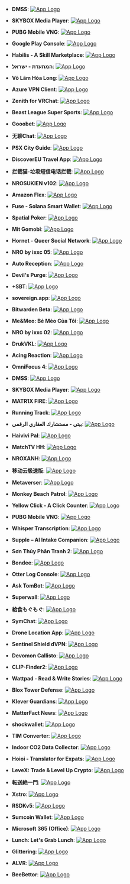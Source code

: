- **DMSS**: [![App Logo](https://is1-ssl.mzstatic.com/image/thumb/Purple211/v4/79/ea/85/79ea856b-d421-c921-f4f9-c9d1701e6e89/AppIcon-0-0-1x_U007emarketing-0-5-0-0-sRGB-85-220.png/200x200bb-80.png)](https://testflight.apple.com/join/XSkgkfNY)
- **SKYBOX Media Player**: [![App Logo](https://is1-ssl.mzstatic.com/image/thumb/Purple221/v4/96/8c/77/968c77bd-8f42-a262-99f6-01ebd574e927/AppIcon.lsr/200x200bb-80.png)](https://testflight.apple.com/join/g0rbucSJ)
- **PUBG Mobile VNG**: [![App Logo](https://is1-ssl.mzstatic.com/image/thumb/Purple221/v4/11/a5/e5/11a5e5af-65d5-231c-99b6-e72427a39ed4/AppIcon-0-0-1x_U007emarketing-0-0-0-10-0-0-sRGB-0-0-0-GLES2_U002c0-512MB-85-220-0-0.png/200x200bb-80.png)](https://testflight.apple.com/join/kIIuBMlM)

- **Google Play Console**: [![App Logo](https://is1-ssl.mzstatic.com/image/thumb/Purple221/v4/8a/cb/99/8acb9971-0c49-b2c4-b363-ca24e2d611aa/logo_play_console_color-0-1x_U007emarketing-0-0-0-6-0-0-0-85-220-0.png/200x200bb-80.png)](https://testflight.apple.com/join/GaYJV735)
- **Habilis - A Skill Marketplace**: [![App Logo](https://is1-ssl.mzstatic.com/image/thumb/Purple221/v4/a4/f7/80/a4f780e8-cb48-a252-c88a-248575d00af3/AppIcon-1x_U007emarketing-0-6-0-85-220-0.png/200x200bb-80.png)](https://testflight.apple.com/join/N2hqdSX7)

- **המתעדת - ישראל**: [![App Logo](https://is1-ssl.mzstatic.com/image/thumb/Purple211/v4/cd/f7/c6/cdf7c62f-bf7f-c9da-bbfd-72d0b54e9586/AppIcon-0-0-1x_U007epad-0-0-85-220.png/200x200bb-80.png)](https://testflight.apple.com/join/trrsdqcS)
- **Võ Lâm Hỏa Long**: [![App Logo](https://is1-ssl.mzstatic.com/image/thumb/Purple221/v4/d2/9e/6d/d29e6d06-1a63-b404-46c6-63eccfe5fc98/AppIcon-0-0-1x_U007emarketing-0-0-0-7-0-0-sRGB-0-0-0-GLES2_U002c0-512MB-85-220-0-0.png/200x200bb-80.png)](https://testflight.apple.com/join/GM3ZdMKp)
- **Azure VPN Client**: [![App Logo](https://is1-ssl.mzstatic.com/image/thumb/Purple221/v4/e6/c5/64/e6c564a2-1252-b8a7-5666-ef90af963d41/AppIcon-85-220-0-4-0-0-2x-0-0.png/200x200bb-80.png)](https://testflight.apple.com/join/cGUEoTXc)

- **Zenith for VRChat**: [![App Logo](https://is1-ssl.mzstatic.com/image/thumb/Purple211/v4/62/25/c1/6225c189-b801-106e-d2db-a5dd66b23cb4/AppIcon-0-0-1x_U007emarketing-0-7-0-0-85-220.png/200x200bb-80.png)](https://testflight.apple.com/join/iDVIKnVL)
- **Beast League Super Sports**: [![App Logo](https://is1-ssl.mzstatic.com/image/thumb/Purple211/v4/c1/14/a9/c114a9ec-ac6d-e79b-57ee-4565df7a33c9/AppIcon-1x_U007emarketing-0-7-0-85-220-0.png/200x200bb-80.png)](https://testflight.apple.com/join/rzU2UML1)

- **Gooobet**: [![App Logo](https://is1-ssl.mzstatic.com/image/thumb/Purple221/v4/c6/0d/11/c60d114c-9c21-c8f8-a714-bdbf1c577924/AppIcon-0-0-1x_U007epad-0-0-85-220.png/200x200bb-80.png)](https://testflight.apple.com/join/D748X15c)
- **无聊Chat**: [![App Logo](https://is1-ssl.mzstatic.com/image/thumb/Purple221/v4/cb/28/02/cb280247-e083-5188-122c-5d7006a17df7/WuLiaoAppIcon-0-0-1x_U007emarketing-0-7-0-0-85-220.png/200x200bb-80.png)](https://testflight.apple.com/join/fPeg8xFZ)
- **PSX City Guide**: [![App Logo](https://is1-ssl.mzstatic.com/image/thumb/Purple221/v4/86/0f/87/860f8773-61bb-333f-d57d-6cbe2ff16595/AppIcon-1x_U007emarketing-0-7-0-85-220-0.png/200x200bb-80.png)](https://testflight.apple.com/join/n1u9hiZJ)

- **DiscoverEU Travel App**: [![App Logo](https://is1-ssl.mzstatic.com/image/thumb/Purple221/v4/55/66/88/5566885c-9da8-5859-7cfd-662615c6634d/AppIcon-1x_U007epad-0-0-P3-85-220-0.png/200x200bb-80.png)](https://testflight.apple.com/join/77dSd9sB)

- **拦截猫-垃圾短信电话拦截**: [![App Logo](https://is1-ssl.mzstatic.com/image/thumb/Purple221/v4/db/66/f9/db66f944-2219-ff2d-04b3-6710fceaec19/AppIcon-0-0-1x_U007epad-0-1-85-220.png/200x200bb-80.png)](https://testflight.apple.com/join/Hm6GhrCg)
- **NROSUKIEN v102**: [![App Logo](https://is1-ssl.mzstatic.com/image/thumb/Purple221/v4/79/3b/a6/793ba624-081d-e40b-394a-c3d3c59cbd69/AppIcon-0-0-1x_U007emarketing-0-7-0-85-220.png/200x200bb-80.png)](https://testflight.apple.com/join/MR4fd7Gv)
- **Amazon Flex**: [![App Logo](https://is1-ssl.mzstatic.com/image/thumb/Purple211/v4/dc/eb/b4/dcebb40d-2495-b829-9058-f92b7063f615/AppIcon-1x_U007emarketing-0-5-85-220-0.jpeg/200x200bb-80.png)](https://testflight.apple.com/join/UuNbE9lN)

- **Fuse - Solana Smart Wallet**: [![App Logo](https://is1-ssl.mzstatic.com/image/thumb/Purple221/v4/35/10/39/351039d3-d6b7-83f1-6b28-d9cb8693d3c3/AppIcon-0-0-1x_U007ephone-0-85-220.png/200x200bb-80.png)](https://testflight.apple.com/join/sQkNVD2s)
- **Spatial Poker**: [![App Logo](https://is1-ssl.mzstatic.com/image/thumb/Purple211/v4/e7/c5/d5/e7c5d5c9-4980-eeda-85d1-956d8f160c36/AppIcon.lsr/200x200bb-80.png)](https://testflight.apple.com/join/98oLRPmW)
- **Mit Gomobi**: [![App Logo](https://is1-ssl.mzstatic.com/image/thumb/Purple211/v4/46/d1/8b/46d18b91-11f8-8cf8-e9b4-f31b12641502/AppIcon-1x_U007emarketing-0-7-0-85-220-0.png/200x200bb-80.png)](https://testflight.apple.com/join/YXGvJsBB)

- **Hornet - Queer Social Network**: [![App Logo](https://is1-ssl.mzstatic.com/image/thumb/Purple221/v4/df/02/65/df026528-0963-f35d-114b-04ddc4f95847/AppIcon_-_Hornet_-_Beta-0-0-1x_U007emarketing-0-7-0-sRGB-85-220.png/200x200bb-80.png)](https://testflight.apple.com/join/SIVYoFq8)
- **NRO by ixxc 05**: [![App Logo](https://is1-ssl.mzstatic.com/image/thumb/Purple221/v4/24/80/4b/24804b6c-6a1e-7418-3acf-92813d511521/AppIcon-0-0-1x_U007emarketing-0-7-0-85-220.png/200x200bb-80.png)](https://testflight.apple.com/join/Iripc95t)

- **Auto Reception**: [![App Logo](https://is1-ssl.mzstatic.com/image/thumb/Purple221/v4/78/e4/6b/78e46bf1-5e6e-b7fc-dd8d-86cf5c62058f/AppIcon-0-0-1x_U007emarketing-0-7-0-85-220.png/200x200bb-80.png)](https://testflight.apple.com/join/VP23baO6)
- **Devil's Purge**: [![App Logo](https://is1-ssl.mzstatic.com/image/thumb/Purple211/v4/6c/5d/a1/6c5da1a1-133c-f67a-4a89-cf97fd917bd6/AppIcon-0-0-1x_U007emarketing-0-5-0-85-220.png/200x200bb-80.png)](https://testflight.apple.com/join/Iwii9MAC)

- **+SBT**: [![App Logo](https://is1-ssl.mzstatic.com/image/thumb/Purple211/v4/67/ae/6d/67ae6d7d-26e2-243d-c88f-d0091824bf82/AppIconBeta1-0-0-1x_U007epad-0-0-85-220.png/200x200bb-80.png)](https://testflight.apple.com/join/iuuOdR6y)

- **sovereign.app**: [![App Logo](https://is1-ssl.mzstatic.com/image/thumb/Purple211/v4/73/5d/5d/735d5dee-3fcc-a3d5-f095-dca3e3cf2b03/AppIcon-0-0-1x_U007emarketing-0-10-0-85-220.png/200x200bb-80.png)](https://testflight.apple.com/join/wx6QNEmr)

- **Bitwarden Beta**: [![App Logo](https://is1-ssl.mzstatic.com/image/thumb/Purple221/v4/2f/eb/5f/2feb5f89-d326-4544-b488-795ba2fe3229/AppIcon-Beta-0-0-1x_U007epad-0-85-220.png/200x200bb-80.png)](https://testflight.apple.com/join/S4OQEYYQ)
- **Me&Meo: Bé Mèo Của Tôi**: [![App Logo](https://is1-ssl.mzstatic.com/image/thumb/Purple221/v4/8f/ee/24/8fee247f-52ac-e27f-4eab-09fa9ebdb7a6/AppIcon-0-0-1x_U007emarketing-0-7-0-85-220.png/200x200bb-80.png)](https://testflight.apple.com/join/ZgHJJSo9)

- **NRO by ixxc 02**: [![App Logo](https://is1-ssl.mzstatic.com/image/thumb/Purple221/v4/0a/a0/a3/0aa0a3bb-8286-44ce-06c7-9cd92750b852/AppIcon-0-0-1x_U007emarketing-0-7-0-85-220.png/200x200bb-80.png)](https://testflight.apple.com/join/RanqW39l)
- **DrukVKL**: [![App Logo](https://is1-ssl.mzstatic.com/image/thumb/Purple211/v4/c8/e5/5f/c8e55ffa-4e3a-106e-6339-5938ee953e1c/AppIcon-0-0-1x_U007epad-0-10-0-85-220.png/200x200bb-80.png)](https://testflight.apple.com/join/1lxwtFjc)
- **Acing Reaction**: [![App Logo](https://is1-ssl.mzstatic.com/image/thumb/Purple211/v4/ee/db/7b/eedb7b30-861c-12c9-1b92-a0098e07d29b/AppIcon.lsr/200x200bb-80.png)](https://testflight.apple.com/join/7QQDM4ho)

- **OmniFocus 4**: [![App Logo](https://is1-ssl.mzstatic.com/image/thumb/Purple211/v4/db/8f/6f/db8f6fc8-4c49-c792-8964-d8c7df169a7b/AppIcon-0-0-1x_U007emarketing-0-0-0-7-0-0-0-85-220.png/200x200bb-80.png)](https://testflight.apple.com/join/TKbgc273)
- **DMSS**: [![App Logo](https://is1-ssl.mzstatic.com/image/thumb/Purple211/v4/79/ea/85/79ea856b-d421-c921-f4f9-c9d1701e6e89/AppIcon-0-0-1x_U007emarketing-0-5-0-0-sRGB-85-220.png/200x200bb-80.png)](https://testflight.apple.com/join/XSkgkfNY)
- **SKYBOX Media Player**: [![App Logo](https://is1-ssl.mzstatic.com/image/thumb/Purple221/v4/96/8c/77/968c77bd-8f42-a262-99f6-01ebd574e927/AppIcon.lsr/200x200bb-80.png)](https://testflight.apple.com/join/g0rbucSJ)

- **MATR1X FIRE**: [![App Logo](https://is1-ssl.mzstatic.com/image/thumb/Purple211/v4/10/dd/df/10dddf6c-e315-e495-d2bf-cb59530cbb7a/AppIcon-0-0-1x_U007emarketing-0-7-0-85-220.png/200x200bb-80.png)](https://testflight.apple.com/join/rFYKtoPC)

- **Running Track**: [![App Logo](https://is1-ssl.mzstatic.com/image/thumb/Purple221/v4/7c/cc/ed/7ccced8e-cbd5-dc9c-f38b-c7774d1f0181/AppIcon-0-0-1x_U007emarketing-0-5-0-85-220.png/200x200bb-80.png)](https://testflight.apple.com/join/baZf98Vz)

- **بيتي - مستشارك العقاري الرقمي**: [![App Logo](https://is1-ssl.mzstatic.com/image/thumb/Purple221/v4/dc/c5/cd/dcc5cd03-4055-93c3-7dcd-de1f0d371aab/AppIcon-0-0-1x_U007emarketing-0-7-0-85-220.jpeg/200x200bb-80.png)](https://testflight.apple.com/join/leHxarBO)

- **Haivivi Pal**: [![App Logo](https://is1-ssl.mzstatic.com/image/thumb/Purple211/v4/9d/e3/ee/9de3eeaf-4d07-aed4-a086-5858d5fe5602/AppIcon-0-0-1x_U007emarketing-0-7-0-0-85-220.png/200x200bb-80.png)](https://testflight.apple.com/join/kWje4YHH)
- **MatchTV HH**: [![App Logo](https://is1-ssl.mzstatic.com/image/thumb/Purple211/v4/3d/d2/d0/3dd2d01c-940f-b0b4-e9df-832192fd6c56/AppIcon-0-0-1x_U007epad-0-0-85-220.png/200x200bb-80.png)](https://testflight.apple.com/join/lHsRDyGM)

- **NROXANH**: [![App Logo](https://is1-ssl.mzstatic.com/image/thumb/Purple221/v4/4c/dc/8a/4cdc8a55-ea89-4bc1-d6ba-b652e48fc364/AppIcon-0-0-1x_U007emarketing-0-7-0-85-220.png/200x200bb-80.png)](https://testflight.apple.com/join/deyjeYPQ)

- **移动云极速版**: [![App Logo](https://is1-ssl.mzstatic.com/image/thumb/Purple221/v4/dd/65/d7/dd65d785-a30e-4143-ffe0-72a2aa47c1c2/AppIcon-0-0-1x_U007ephone-0-10-0-85-220.png/200x200bb-80.png)](https://testflight.apple.com/join/AG0invHB)
- **Metaverser**: [![App Logo](https://is1-ssl.mzstatic.com/image/thumb/Purple221/v4/f1/f9/f6/f1f9f60a-edb9-7b87-88c2-6c698a2343c6/AppIcon-0-0-1x_U007emarketing-0-7-0-85-220.png/200x200bb-80.png)](https://testflight.apple.com/join/5ld1oWaN)
- **Monkey Beach Patrol**: [![App Logo](https://is1-ssl.mzstatic.com/image/thumb/Purple221/v4/ed/07/cc/ed07cc97-95cd-4707-a7ad-8c89ca7e3818/AppIcon-0-0-1x_U007ephone-0-0-85-220.png/200x200bb-80.png)](https://testflight.apple.com/join/CLWJDc1p)

- **Yellow Click - A Click Counter**: [![App Logo](https://is1-ssl.mzstatic.com/image/thumb/Purple221/v4/41/06/00/4106001c-9711-6514-65cf-f60f8a2ff105/AppIcon-0-0-1x_U007ephone-0-85-220.png/200x200bb-80.png)](https://testflight.apple.com/join/N9wigfoi)
- **PUBG Mobile VNG**: [![App Logo](https://is1-ssl.mzstatic.com/image/thumb/Purple221/v4/11/a5/e5/11a5e5af-65d5-231c-99b6-e72427a39ed4/AppIcon-0-0-1x_U007emarketing-0-0-0-10-0-0-sRGB-0-0-0-GLES2_U002c0-512MB-85-220-0-0.png/200x200bb-80.png)](https://testflight.apple.com/join/kIIuBMlM)
- **Whisper Transcription**: [![App Logo](https://is1-ssl.mzstatic.com/image/thumb/Purple211/v4/2c/25/b8/2c25b89b-aaf8-2f12-e1fc-e4ea580e17d9/AppIcon-0-0-1x_U007epad-0-85-220.jpeg/200x200bb-80.png)](https://testflight.apple.com/join/eIfbGHrs)

- **Supple – AI Intake Companion**: [![App Logo](https://is1-ssl.mzstatic.com/image/thumb/Purple211/v4/3e/e2/19/3ee21937-86ea-25a7-e1eb-c6882e19e162/AppIcon-0-0-1x_U007ephone-0-1-85-220.png/200x200bb-80.png)](https://testflight.apple.com/join/zbq8hPSu)
- **Sơn Thủy Phân Tranh 2**: [![App Logo](https://is1-ssl.mzstatic.com/image/thumb/Purple221/v4/6d/f0/f7/6df0f781-4221-a424-51d0-1238bb01b989/AppIcon-0-0-1x_U007emarketing-0-9-0-85-220.png/200x200bb-80.png)](https://testflight.apple.com/join/pznp1xjN)
- **Bondee**: [![App Logo](https://is1-ssl.mzstatic.com/image/thumb/Purple211/v4/34/a5/25/34a5251a-b623-837e-1b85-6661d1a0c071/AppIcon-1x_U007emarketing-0-7-0-85-220-0.png/200x200bb-80.png)](https://testflight.apple.com/join/mBfhDmZQ)

- **Otter Log Console**: [![App Logo](https://is1-ssl.mzstatic.com/image/thumb/Purple221/v4/d6/d3/16/d6d316a1-dc34-f337-7082-b3e6be16c62e/AppIcon-0-0-85-220-0-4-0-2x.png/200x200bb-80.png)](https://testflight.apple.com/join/erT44PiT)

- **Ask TomBot**: [![App Logo](https://is1-ssl.mzstatic.com/image/thumb/Purple221/v4/41/92/50/4192508e-6de0-82a2-9dbb-2ae7111d19d6/AppIcon-0-0-1x_U007emarketing-0-7-0-85-220.png/200x200bb-80.png)](https://testflight.apple.com/join/MgojDEG2)
- **Superwall**: [![App Logo](https://is1-ssl.mzstatic.com/image/thumb/Purple221/v4/0a/69/b3/0a69b333-00a4-971e-2732-e683b1c0b3e2/AppIcon-0-0-1x_U007epad-0-85-220.png/200x200bb-80.png)](https://testflight.apple.com/join/ubTDsAXA)
- **給食もぐもぐ**: [![App Logo](https://is1-ssl.mzstatic.com/image/thumb/Purple221/v4/38/1c/95/381c95e3-3195-db14-83c6-af0032366a99/AppIcon-0-0-1x_U007emarketing-0-7-0-85-220.png/200x200bb-80.png)](https://testflight.apple.com/join/yvWXFdSL)
- **SymChat**: [![App Logo](https://is1-ssl.mzstatic.com/image/thumb/Purple221/v4/cb/f2/89/cbf289ca-4fa0-ec2f-4e8f-baf48a3efd4b/AppIcon-0-0-1x_U007emarketing-0-7-0-85-220.png/200x200bb-80.png)](https://testflight.apple.com/join/gXSpgN4F)
- **Drone Location App**: [![App Logo](https://is1-ssl.mzstatic.com/image/thumb/Purple221/v4/2c/aa/fe/2caafeb8-c935-f088-e401-01e55280edd1/AppIcon-0-0-1x_U007emarketing-0-7-0-85-220.png/200x200bb-80.png)](https://testflight.apple.com/join/iKvaAhPC)
- **Sentinel Shield dVPN**: [![App Logo](https://is1-ssl.mzstatic.com/image/thumb/Purple221/v4/b4/1e/d3/b41ed32d-38ab-1d72-f917-c1577586ac0c/AppIcon-0-0-1x_U007epad-0-85-220.png/200x200bb-80.png)](https://testflight.apple.com/join/CHRhpwKQ)
- **Devomon Callisto**: [![App Logo](https://is1-ssl.mzstatic.com/image/thumb/Purple221/v4/1a/54/20/1a5420b6-81f7-de4d-f51b-535517cbafca/AppIcon-0-0-1x_U007emarketing-0-7-0-85-220.png/200x200bb-80.png)](https://testflight.apple.com/join/zP1EuUwb)
- **CLIP-Finder2**: [![App Logo](https://is1-ssl.mzstatic.com/image/thumb/Purple221/v4/e1/57/84/e1578473-57b3-b4b1-3372-5f8c82787bc5/AppIcon-0-0-1x_U007epad-0-85-220.png/200x200bb-80.png)](https://testflight.apple.com/join/eZ43s4s6)
- **Wattpad - Read & Write Stories**: [![App Logo](https://is1-ssl.mzstatic.com/image/thumb/Purple221/v4/47/8f/78/478f7888-3613-0e67-9630-e2c3bc0398a1/AppIconBeta-0-0-1x_U007emarketing-0-4-0-85-220.png/200x200bb-80.png)](https://testflight.apple.com/join/CXefLgKK)
- **Blox Tower Defense**: [![App Logo](https://is1-ssl.mzstatic.com/image/thumb/Purple221/v4/9c/7f/7d/9c7f7de4-c374-5bc3-d02a-fd92cea3b89b/AppIcon-0-0-1x_U007emarketing-0-7-0-85-220.png/200x200bb-80.png)](https://testflight.apple.com/join/WYxpu1kO)
- **Klever Guardians**: [![App Logo](https://is1-ssl.mzstatic.com/image/thumb/Purple211/v4/cc/ad/e2/ccade2ba-e629-9c81-ef31-d463422833b3/AppIcon-1x_U007emarketing-0-7-0-85-220-0.png/200x200bb-80.png)](https://testflight.apple.com/join/Oe6YRAU2)
- **MatterFact News**: [![App Logo](https://is1-ssl.mzstatic.com/image/thumb/Purple211/v4/84/60/b1/8460b1d6-ba4e-75ec-c0c7-ecc9839868f6/AppIcon-0-0-1x_U007epad-0-10-0-85-220.png/200x200bb-80.png)](https://testflight.apple.com/join/v5qCUooT)
- **shockwallet**: [![App Logo](https://is1-ssl.mzstatic.com/image/thumb/Purple211/v4/77/a7/47/77a7479e-c185-617e-985e-f6850c96123c/AppIcon-0-0-1x_U007epad-0-85-220.png/200x200bb-80.png)](https://testflight.apple.com/join/soZAKZWj)
- **TIM Converter**: [![App Logo](https://is1-ssl.mzstatic.com/image/thumb/Purple211/v4/2f/91/2d/2f912d43-f831-974f-ce2f-5e1359c156ed/AppIcon-0-0-1x_U007emarketing-0-7-0-0-85-220.png/200x200bb-80.png)](https://testflight.apple.com/join/kz9R81EB)
- **Indoor CO2 Data Collector**: [![App Logo](https://is1-ssl.mzstatic.com/image/thumb/Purple221/v4/84/28/ca/8428cab3-597a-1c05-66f3-a1f10ee38252/appicon-0-0-1x_U007emarketing-0-7-0-85-220.png/200x200bb-80.png)](https://testflight.apple.com/join/OoHmnOVX)
- **Hoioi - Translator for Expats**: [![App Logo](https://is1-ssl.mzstatic.com/image/thumb/Purple211/v4/85/42/f2/8542f233-2552-2c40-fb49-adc3afc7c526/AppIcon-1x_U007epad-0-85-220-0.jpeg/200x200bb-80.png)](https://testflight.apple.com/join/GBxPMw2h)
- **LeveX: Trade & Level Up Crypto**: [![App Logo](https://is1-ssl.mzstatic.com/image/thumb/Purple221/v4/c9/3e/bf/c93ebf09-277c-65d3-f275-3ca548ebac11/AppIcon-0-0-1x_U007ephone-0-0-sRGB-85-220.png/200x200bb-80.png)](https://testflight.apple.com/join/qbScw4YJ)
- **転送絶一門**: [![App Logo](https://is1-ssl.mzstatic.com/image/thumb/Purple221/v4/92/9b/d1/929bd159-de12-152d-c12e-e9177cf8eceb/AppIcon-0-0-1x_U007ephone-0-85-220.png/200x200bb-80.png)](https://testflight.apple.com/join/ue13ELa4)
- **Xstro**: [![App Logo](https://is1-ssl.mzstatic.com/image/thumb/Purple211/v4/b5/84/0b/b5840bea-c232-555d-fd16-5308a226c0d8/AppIcon-0-0-1x_U007emarketing-0-10-0-85-220.png/200x200bb-80.png)](https://testflight.apple.com/join/7Mzn3JLF)
- **RSDKv5**: [![App Logo](https://is1-ssl.mzstatic.com/image/thumb/Purple211/v4/96/cf/ac/96cfac66-b063-7870-9d98-9f799f3c40b2/AppIcon-1x_U007epad-0-0-GLES2_U002c0-85-220-0.jpeg/200x200bb-80.png)](https://testflight.apple.com/join/J5J2Fwcf)
- **Sumcoin Wallet**: [![App Logo](https://is1-ssl.mzstatic.com/image/thumb/Purple211/v4/b2/6b/cc/b26bcca6-1c1e-74d4-7c9d-66d2fcb86639/AppIcon-0-0-1x_U007emarketing-0-7-0-0-85-220.png/200x200bb-80.png)](https://testflight.apple.com/join/MdYIC0K3)
- **Microsoft 365 (Office)**: [![App Logo](https://is1-ssl.mzstatic.com/image/thumb/Purple221/v4/3c/4a/51/3c4a51c0-5f37-0170-3f0d-578de7474740/AppIcon-0-0-1x_U007emarketing-0-7-0-sRGB-0-85-220-0.png/200x200bb-80.png)](https://testflight.apple.com/join/eHAKJBtM)
- **Lunch: Let's Grab Lunch**: [![App Logo](https://is1-ssl.mzstatic.com/image/thumb/Purple211/v4/c6/a9/11/c6a911a5-0165-e3c5-b21e-4b5578e0c58f/AppIcon-0-0-1x_U007emarketing-0-7-0-85-220.png/200x200bb-80.png)](https://testflight.apple.com/join/TXiRrJ2e)
- **Glittering**: [![App Logo](https://is1-ssl.mzstatic.com/image/thumb/Purple221/v4/b7/ae/6c/b7ae6ced-aaf3-e8bb-ed17-a35247d73707/AppIcon-0-0-1x_U007emarketing-0-7-0-0-85-220.png/200x200bb-80.png)](https://testflight.apple.com/join/nLJiwThp)
- **ALVR**: [![App Logo](https://is1-ssl.mzstatic.com/image/thumb/Purple211/v4/7f/c5/8f/7fc58f7d-fdfa-03c1-9af1-dc85b9ad9113/AppIcon.lsr/200x200bb-80.png)](https://testflight.apple.com/join/YoK2nuX6)
- **BeeBettor**: [![App Logo](https://is1-ssl.mzstatic.com/image/thumb/Purple211/v4/f8/91/b4/f891b43c-35cc-fe1e-ca92-0579c9d1fc2c/AppIcon-0-0-1x_U007epad-0-85-220.png/200x200bb-80.png)](https://testflight.apple.com/join/zfcHfgK4)